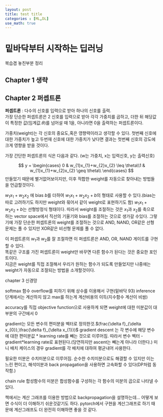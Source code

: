 ```yaml
---
layout: post
title: test title
categories : [ML,DL]
use_math: true
---
```

<!--밑바닥부터 시작하는 딥러닝--->

밑바닥부터 시작하는 딥러닝
================
복습겸 놓친부분 정리

Chapter 1 생략  
----------------  
Chapter 2 퍼셉트론  
----------------  
**퍼셉트론** : 다수의 신호를 입력으로 받아 하나의 신호를 출력.  
가장 단순한 퍼셉트론은 2 신호를 입력으로 받아 각각 가중치를 곱하고, 더한 뒤 해당값이 특정한 값(임계값.$\theta$)를 넘어설 때 1을, 아니라면 0을 출력하는 퍼셉트론이다.

가중치(weight)는 각 신호의 중요도,혹은 영향력이라고 생각할 수 있다. 첫번째 신호에 대한 가중치가 높고 두번재 신호에 대한 가중치가 낮다면 결과는 첫번째 신호의 강도에 크게 영향을 받을 것이다.

가장 간단한 퍼셉트론의 식은 다음과 같다. (w는 가중치, x는 입력신호, y는 출력신호) 

$$ y =  \begin{cases} 0 & w_{1}x_{1}+w_{2}x_{2} \leq \theta\\1 & w_{1}x_{1}+w_{2}x_{2} \geq \theta\\ \end{cases} $$
 만들었기 때문에 별거없어보이지만, 이후 적합한 weight를 자동으로 찾아내는 방법들을 언급할것이다.

$w_{1}x_{1}+w_{2}x_{2}$ 에 bias $b$를 더하여 $w_{1}x_{1}+w_{2}x_{2}+b$의 형태로 사용할 수 있다.(bias는 따로 고려하기도 하지만 weight와 묶어서 같이 weight로 표현하기도 함)
$w_{1}x_{1}+w_{2}x_{2}+b$는 선형방정식 형태이다. 따라서 weight를 조절하는 것은 $x_{1}$과 $x_{2}$를 축으로 하는 vector space에서 직선의 기울기와 bias를 조절하는 것으로 생가갈 수있다. 
그렇기에 가장 단순한 퍼셉트론의 weight를 조절하는 것으로 AND, NAND, OR같은 선형 문제는 풀 수 있지만 XOR같은 비선형 문제를 풀 수 없다.


  

이 퍼셉트론의 $w_{1}$과 $w_{2}$를 잘 조절하면 이 퍼셉트론은 AND, OR, NAND 게이트를 구현할 수 있다.  
똑같은 구조를 가진 퍼셉트론이 weight만 바꾸면 다른 함수가 된다는 것은 중요한 포인트이다.  
지금은 weight를 직접 조절해서 우리가 원하는 함수가 되도록 만들었지만 나중에는 weight가 자동으로 조절되는 방법을 소개할것이다.



chapter 3 신경망

softmax 함수
overflow를 피하기 위해 상수를 이용해서 구현(밑바닥 93)
inference 단계에서는 계산하지 않고 max를 하는게 계산비용의 이득(지수함수 계산이 비쌈)

accuracy를 직접 objective function으로 사용하게 되면 weight에 대한 미분값이 대부분의 구간에서 0

gradient는 모든 변수의 편미분을 벡터로 정의한것.$(frac{\delta f}_{\delta x_{0}},\frac{\delta f}_{\delta x_{1}})$
gradient descent 는 각 변수에 해당 변수에 대한 편미분값 * learning rate를 빼는 것으로 이루어짐.
따라서 변수 벡터 - gradient*learning rate로 표현된다.(당연하지만 ascent는 빼는게 아니라 더한다.)
미니 배치 케이스의 경우 gradient를 각 배치에 대하여 평균내어 사용한다.

필요한 미분은 수치미분으로 이루어짐. 
순수한 수치미분으로도 해결할 수 있지만 이는 느린 편이고, 해석미분과 back propagation을 사용하면 고속화할 수 있다(DP처럼 동작함.)

chain rule 합성함수의 미분은 합성함수를 구성하는 각 함수의 미분의 곱으로 나타낼 수 있다.

책에서는 계산 그래프를 이용한 방법으로 backpropagation을 설명하는데... 어떻게 보면 수식이 더 이해하기 쉬운것같기도 하다.
pytorch에서 구현을 계산그래프로 하기 때문에 계산그래프도 더 완전히 이해하면 좋을 것 같다.



